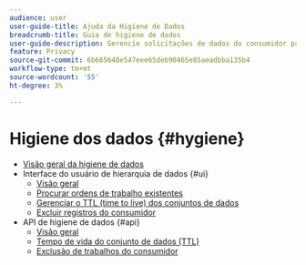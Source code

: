 ```yaml
---
audience: user
user-guide-title: Ajuda da Higiene de Dados
breadcrumb-title: Guia de higiene de dados
user-guide-description: Gerencie solicitações de dados do consumidor para cumprir com as normas legais de privacidade, como o GDPR e a CCPA.
feature: Privacy
source-git-commit: 6b665648e547eee65deb90465e85aeadbba135b4
workflow-type: tm+mt
source-wordcount: '55'
ht-degree: 3%

---
```



# Higiene dos dados {#hygiene}

* [Visão geral da higiene de dados](./home.md)
* Interface do usuário de hierarquia de dados {#ui}
   * [Visão geral](./ui/overview.md)
   * [Procurar ordens de trabalho existentes](./ui/browse.md)
   * [Gerenciar o TTL (time to live) dos conjuntos de dados](./ui/ttl.md)
   * [Excluir registros do consumidor](./ui/delete-consumer.md)
* API de higiene de dados {#api}
   * [Visão geral](./api/overview.md)
   * [Tempo de vida do conjunto de dados (TTL)](./api/ttl.md)
   * [Exclusão de trabalhos do consumidor](./api/jobs.md)
